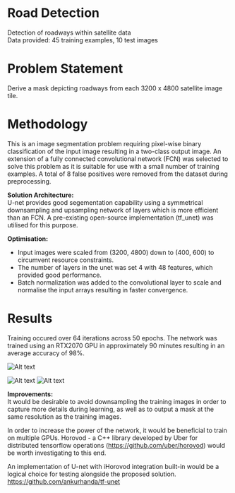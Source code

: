 # Road Detection
Detection of roadways within satellite data  
Data provided: 45 training examples, 10 test images  

# Problem Statement
Derive a mask depicting roadways from each 3200 x 4800 satellite image tile.


# Methodology
This is an image segmentation problem requiring pixel-wise binary classification of the input image resulting in a two-class output image. An extension of a fully connected convolutional network (FCN) was selected to solve this problem as it is suitable for use with a small number of training examples. A total of 8 false positives were removed from the dataset during preprocessing.


**Solution Architecture:**  
U-net provides good segementation capability using a symmetrical downsampling and upsampling network of layers which is more efficient than an FCN. A pre-existing open-source implementation (tf_unet) was utilised for this purpose.

**Optimisation:**  
- Input images were scaled from (3200, 4800) down to (400, 600) to circumvent resource constraints.
- The number of layers in the unet was set 4 with 48 features, which provided good performance. 
- Batch normalization was added to the convolutional layer to scale and normalise the input arrays resulting in faster convergence.

# Results  
Training occured over 64 iterations across 50 epochs. The network was trained using an RTX2070 GPU in approximately 90 minutes resulting in an average accuracy of 98%.


![Alt text](https://user-images.githubusercontent.com/14899131/50678063-cd13a680-1061-11e9-82e9-ec0e4e1e4afd.png "Training Accuracy")


![Alt text](https://user-images.githubusercontent.com/14899131/50678099-00eecc00-1062-11e9-8ab5-d2d60b798563.png "Training Result")
![Alt text](https://user-images.githubusercontent.com/14899131/50678105-077d4380-1062-11e9-9275-719eb4785c68.png "Test Result")


**Improvements:**  
It would be desirable to avoid downsampling the training images in order to capture more details during learning, as well as to output a mask at the same resolution as the training images.

In order to increase the power of the network, it would be beneficial to train on multiple GPUs. Horovod - a C++ library developed by Uber for distributed tensorflow operations (https://github.com/uber/horovod) would be worth investigating to this end. 

An implementation of U-net with iHorovod integration built-in would be a logical choice for testing alongside the proposed solution.
https://github.com/ankurhanda/tf-unet







